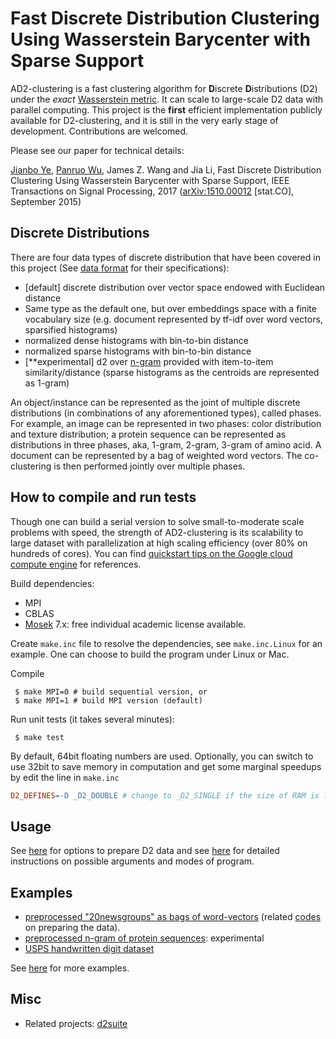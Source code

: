 Fast Discrete Distribution Clustering Using Wasserstein Barycenter with Sparse Support
=============

AD2-clustering is a fast clustering algorithm for **D**iscrete **D**istributions (D2)
under the *exact* [Wasserstein metric](http://en.wikipedia.org/wiki/Wasserstein_metric).
It can scale to large-scale D2 data with parallel computing. 
This project is the __first__ efficient implementation publicly available for D2-clustering,
and it is still in the very early stage of development. Contributions are welcomed. 

Please see our paper for technical details: 

[Jianbo Ye](http://www.personal.psu.edu/jxy198), [Panruo Wu](http://www.cs.ucr.edu/~pwu011/), James Z. Wang and Jia Li,
Fast Discrete Distribution Clustering Using Wasserstein Barycenter with Sparse Support,
IEEE Transactions on Signal Processing, 2017 ([arXiv:1510.00012](http://arxiv.org/abs/1510.00012) [stat.CO], September 2015)


## Discrete Distributions
There are four data types of discrete distribution that have been covered
in this project (See [data format](data) for their specifications):
 - [default] discrete distribution over vector space endowed with Euclidean distance
 - Same type as the default one, but over embeddings space with a finite vocabulary size
   (e.g. document represented by tf-idf over word vectors, sparsified histograms)
 - normalized dense histograms with bin-to-bin distance
 - normalized sparse histograms with bin-to-bin distance
 - [**experimental] d2 over [n-gram](http://en.wikipedia.org/wiki/N-gram) provided
   with item-to-item similarity/distance 
   (sparse histograms as the centroids are represented as 1-gram)

An object/instance can be represented as the joint of multiple discrete
distributions (in combinations of any aforementioned types), called phases. 
For example, an image can be represented in two phases: 
color distribution and texture distribution; a protein
sequence can be represented as distributions in three phases, aka,
1-gram, 2-gram, 3-gram of amino acid. A document can be represented by 
a bag of weighted word vectors.
The co-clustering is then performed jointly over multiple phases.

## How to compile and run tests
Though one can build a serial version to solve small-to-moderate scale problems with speed,
the strength of AD2-clustering is its scalability to large dataset with parallelization at 
high scaling efficiency (over 80% on hundreds of cores). You can find [quickstart tips on 
the Google cloud compute engine](https://github.com/bobye/d2_kmeans/wiki) for references.

Build dependencies:
 - MPI
 - CBLAS
 - [Mosek](https://mosek.com) 7.x: free individual academic license available.


Create `make.inc` file to resolve the dependencies, see `make.inc.Linux` for an example.
One can choose to build the program under Linux or Mac. 

Compile
```
 $ make MPI=0 # build sequential version, or
 $ make MPI=1 # build MPI version (default)
```

Run unit tests (it takes several minutes):
```
 $ make test 
```

By default, 64bit floating numbers are used. Optionally, you can switch to use 32bit to save
memory in computation and get some marginal speedups by edit the line in `make.inc`
```makefile
D2_DEFINES=-D _D2_DOUBLE # change to _D2_SINGLE if the size of RAM is limited
```

## Usage

See [here](data) for options to prepare D2 data and 
see [here](src/app) for detailed instructions on possible arguments and modes of program.

## Examples
 - [preprocessed "20newsgroups" as bags of word-vectors](experiment/pbs_run_server_20news.sh) (related [codes](https://github.com/bobye/20newsgroups) on preparing the data).
 - [preprocessed n-gram of protein sequences](data/protein_seq): experimental
 - [USPS handwritten digit dataset](experiment/pbs_run_server_usps.sh)

See [here](test) for more examples.


## Misc
 - Related projects: [d2suite](https://github.com/colourbrain/d2suite)


